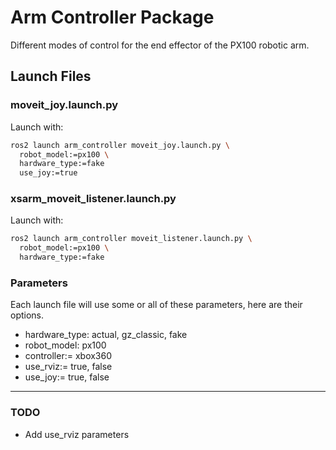 # Arm Controller Package
Different modes of control for the end effector of the PX100 robotic arm.

## Launch Files

### moveit_joy.launch.py
Launch with:

```bash
ros2 launch arm_controller moveit_joy.launch.py \
  robot_model:=px100 \
  hardware_type:=fake
  use_joy:=true
```

### xsarm_moveit_listener.launch.py
Launch with:

```bash
ros2 launch arm_controller moveit_listener.launch.py \
  robot_model:=px100 \
  hardware_type:=fake
```

### Parameters
Each launch file will use some or all of these parameters, here are their options.
- hardware_type: actual, gz_classic, fake
- robot_model: px100
- controller:= xbox360
- use_rviz:= true, false
- use_joy:= true, false

***

### TODO

- Add use_rviz parameters
